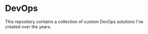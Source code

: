 # DevOps
This repository contains a collection of custom DevOps solutions I've created over the years.

